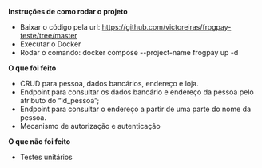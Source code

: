 **Instruções de como rodar o projeto**
- Baixar o código pela url: https://github.com/victoreiras/frogpay-teste/tree/master
- Executar o Docker
- Rodar o comando: docker compose --project-name frogpay up -d

**O que foi feito**
- CRUD para pessoa, dados bancários, endereço e loja.
- Endpoint para consultar os dados bancário e endereço da pessoa pelo atributo do “id_pessoa”;
- Endpoint para consultar o endereço a partir de uma parte do nome da pessoa.
- Mecanismo de autorização e autenticação

**O que não foi feito**
- Testes unitários
